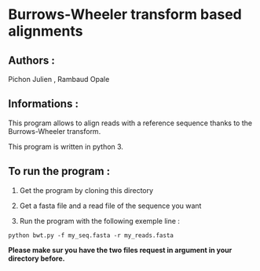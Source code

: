# Burrows-Wheeler transform based alignments

## Authors : 

Pichon Julien , Rambaud Opale 

## Informations :

This program allows to align reads with a reference sequence thanks to the Burrows-Wheeler transform.


This program is written in python 3.


## To run the program :


1. Get the program by cloning this directory 

2. Get a fasta file and a read file of the sequence you want

3. Run the program with the following exemple line : 

```
python bwt.py -f my_seq.fasta -r my_reads.fasta 

```

**Please make sur you have the two files request in argument in your directory before.**
